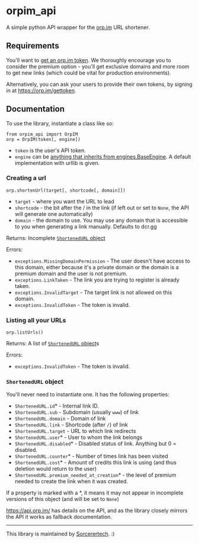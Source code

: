 # orpim_api
A simple python API wrapper for the [orp.im](https://orp.im) URL shortener.

## Requirements
You'll want to [get an orp.im token](https://orp.im/gettoken). We thoroughly encourage you
to consider the premium option - you'll get exclusive domains and more room to get new links
(which could be vital for production environments).

Alternatively, you can ask your users to provide their own tokens, by signing in at
https://orp.im/gettoken.

## Documentation
To use the library, instantiate a class like so:

```
from orpim_api import OrpIM
orp = OrpIM(token[, engine])
```

- `token` is the user's API token.
- `engine` can be [anything that inherits from engines.BaseEngine](https://github.com/ICTman1076/orpim_api/blob/0.1/orpim_api/engines.py).
  A default implementation with urllib is given.

### Creating a url
```
orp.shortenUrl(target[, shortcode[, domain]])
```

- `target` - where you want the URL to lead
- `shortcode` - the bit after the / in the link (if left out or set to `None`, the API will
  generate one automatically)
- `domain` - the domain to use. You may use any domain that is accessible to you when
  generating a link manually. Defaults to dcr.gg

Returns: Incomplete [`ShortenedURL` object](https://github.com/ICTman1076/orpim_api#shortenedurl-object)

Errors:
- `exceptions.MissingDomainPermission` - The user doesn't have access to this domain, either 
  because it's a private domain or the domain is a premium domain and the user is not premium.
- `exceptions.LinkTaken` - The link you are trying to register is already taken.
- `exceptions.InvalidTarget` - The target link is not allowed on this domain.
- `exceptions.InvalidToken` - The token is invalid.

### Listing all your URLs
```
orp.listUrls()
```

Returns: A list of [`ShortenedURL` object](https://github.com/ICTman1076/orpim_api#shortenedurl-object)s

Errors:
- `exceptions.InvalidToken` - The token is invalid.

### `ShortenedURL` object
You'll never need to instantiate one. It has the following properties:

- `ShortenedURL.id`* - Internal link ID.
- `ShortenedURL.sub` - Subdomain (usually `www`) of link
- `ShortenedURL.domain` - Domain of link
- `ShortenedURL.link` - Shortcode (after `/`) of link
- `ShortenedURL.target` - URL to which link redirects
- `ShortenedURL.user`* - User to whom the link belongs
- `ShortenedURL.disabled`* - Disabled status of link. Anything but 0 = disabled.
- `ShortenedURL.counter`* - Number of times link has been visited
- `ShortenedURL.cost`* - Amount of credits this link is using (and thus deletion would
  return to the user)
- `ShortenedURL.premium_needed_at_creation`* - the level of premium needed to create the
  link when it was created.

If a property is marked with a *, it means it may not appear in incomplete versions
of this object (and will be set to `None`)

https://api.orp.im/ has details on the API, and as the library closely mirrors the API
it works as fallback documentation.

-----------------------

This library is maintained by [Sorcerertech](https://sorcerertech.co.uk). :)